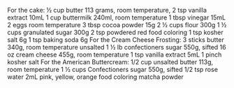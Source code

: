 For the cake: ½ cup butter 113 grams, room temperature, 2 tsp vanilla extract 10mL 1 cup buttermilk 240ml, room temperature 1 tbsp vinegar 15mL 2 eggs room temperature 3 tbsp cocoa powder 15g 2 ½ cups flour 300g 1 ½ cups granulated sugar 300g 2 tsp powdered red food coloring 1 tsp kosher salt 6g 1 tsp baking soda 6g For the Cream Cheese Frosting: 3 sticks butter 340g, room temperature unsalted 1 ½ lb confectioners sugar 550g, sifted 16 oz cream cheese 455g, room temperature 1 tsp vanilla extract 5mL 1 pinch kosher salt For the American Buttercream: 1/2 cup unsalted butter 113g, room temperature 1 ½ cups Confectioners sugar 550g, sifted 1/2 tsp rose water 2mL pink, yellow, orange food coloring matcha powder


